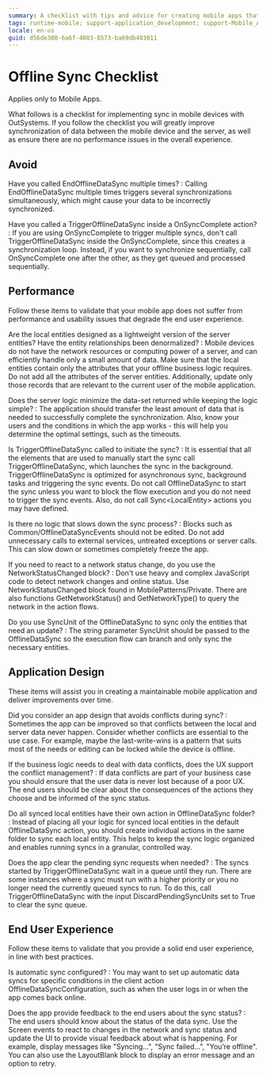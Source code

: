 ```yaml
---
summary: A checklist with tips and advice for creating mobile apps that synchronize data with the server.
tags: runtime-mobile; support-application_development; support-Mobile_Apps
locale: en-us
guid: d56de308-6a6f-4003-8573-ba69db403011
---
```


# Offline Sync Checklist

<div class="info" markdown="1">

Applies only to Mobile Apps.

</div>

What follows is a checklist for implementing sync in mobile devices with OutSystems. If you follow the checklist you will greatly improve synchronization of data between the mobile device and the server, as well as ensure there are no performance issues in the overall experience.

## Avoid

Have you called EndOfflineDataSync multiple times?
: Calling EndOfflineDataSync multiple times triggers several synchronizations simultaneously, which might cause your data to be incorrectly synchronized.

Have you called a TriggerOfflineDataSync inside a OnSyncComplete action?
: If you are using OnSyncComplete to trigger multiple syncs, don't call TriggerOfflineDataSync inside the OnSyncComplete, since this creates a synchronization loop.
Instead, if you want to synchronize sequentially, call OnSyncComplete one after the other, as they get queued and processed sequentially.


## Performance

Follow these items to validate that your mobile app does not suffer from performance and usability issues that degrade the end user experience.

Are the local entities designed as a lightweight version of the server entities? Have the entity relationships been denormalized?
:   Mobile devices do not have the network resources or computing power of a server, and can efficiently handle only a small amount of data. Make sure that the local entities contain only the attributes that your offline business logic requires. Do not add all the attributes of the server entities. Additionally, update only those records that are relevant to the current user of the mobile application.

Does the server logic minimize the data-set returned while keeping the logic simple?
:   The application should transfer the least amount of data that is needed to successfully complete the synchronization. Also, know your users and the conditions in which the app works - this will help you determine the optimal settings, such as the timeouts.

Is TriggerOfflineDataSync called to initiate the sync?
:   It is essential that all the elements that are used to manually start the sync call TriggerOfflineDataSync, which launches the sync in the background. TriggerOfflineDataSync is optimized for asynchronous sync, background tasks and triggering the sync events. Do not call OfflineDataSync to start the sync unless you want to block the flow execution and you do not need to trigger the sync events. Also, do not call Sync&lt;LocalEntity&gt; actions you may have defined.

Is there no logic that slows down the sync process?
:   Blocks such as Common/OfflineDataSyncEvents should not be edited. Do not add unnecessary calls to external services, untreated exceptions or server calls. This can slow down or sometimes completely freeze the app.

If you need to react to a network status change, do you use the NetworkStatusChanged block?
:   Don't use heavy and complex JavaScript code to detect network changes and online status. Use NetworkStatusChanged block found in MobilePatterns/Private. There are also functions GetNetworkStatus() and GetNetworkType() to query the network in the action flows.

Do you use SyncUnit of the OfflineDataSync to sync only the entities that need an update?
:   The string parameter SyncUnit should be passed to the OfflineDataSync so the execution flow can branch and only sync the necessary entities.


## Application Design

These items will assist you in creating a maintainable mobile application and deliver improvements over time. 

Did you consider an app design that avoids conflicts during sync?
:   Sometimes the app can be improved so that conflicts between the local and server data never happen. Consider whether conflicts are essential to the use case. For example, maybe the last-write-wins is a pattern that suits most of the needs or editing can be locked while the device is offline.

If the business logic needs to deal with data conflicts, does the UX support the conflict management?
:   If data conflicts are part of your business case you should ensure that the user data is never lost because of a poor UX. The end users should be clear about the consequences of the actions they choose and be informed of the sync status.

Do all synced local entities have their own action in OfflineDataSync folder?
:   Instead of placing all your logic for synced local entities in the default OfflineDataSync action, you should create individual actions in the same folder to sync each local entity. This helps to keep the sync logic organized and enables running syncs in a granular, controlled way.

Does the app clear the pending sync requests when needed?
:   The syncs started by TriggerOfflineDataSync wait in a queue until they run. There are some instances where a sync must run with a higher priority or you no longer need the currently queued syncs to run. To do this, call TriggerOfflineDataSync with the input DiscardPendingSyncUnits set to True to clear the sync queue.


## End User Experience

Follow these items to validate that you provide a solid end user experience, in line with best practices.

Is automatic sync configured?
:   You may want to set up automatic data syncs for specific conditions in the client action OfflineDataSyncConfiguration, such as when the user logs in or when the app comes back online.

Does the app provide feedback to the end users about the sync status?
:   The end users should know about the status of the data sync. Use the Screen events to react to changes in the network and sync status and update the UI to provide visual feedback about what is happening. For example, display messages like "Syncing...", "Sync failed...", "You’re offline". You can also use the LayoutBlank block to display an error message and an option to retry.

